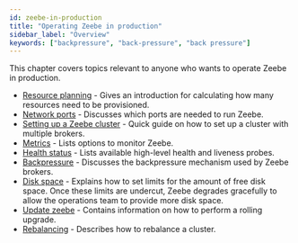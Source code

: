 ```yaml
---
id: zeebe-in-production
title: "Operating Zeebe in production"
sidebar_label: "Overview"
keywords: ["backpressure", "back-pressure", "back pressure"]
---
```


This chapter covers topics relevant to anyone who wants to operate Zeebe in production.

- [Resource planning](resource-planning.md) - Gives an introduction for calculating how many resources need to be provisioned.
- [Network ports](network-ports.md) - Discusses which ports are needed to run Zeebe.
- [Setting up a Zeebe cluster](setting-up-a-cluster.md) - Quick guide on how to set up a cluster with multiple brokers.
- [Metrics](metrics.md) - Lists options to monitor Zeebe.
- [Health status](health.md) - Lists available high-level health and liveness probes.
- [Backpressure](backpressure.md) - Discusses the backpressure mechanism used by Zeebe brokers.
- [Disk space](disk-space.md) - Explains how to set limits for the amount of free disk space. Once these limits are undercut, Zeebe degrades gracefully to allow the operations team to provide more disk space.
- [Update zeebe](update-zeebe.md) - Contains information on how to perform a rolling upgrade.
- [Rebalancing](rebalancing.md) - Describes how to rebalance a cluster.
